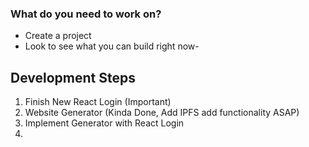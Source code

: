 ### What do you need to work on? 
- Create a project
- Look to see what you can build right now- 

## Development Steps

1. Finish New React Login (Important)
2. Website Generator (Kinda Done, Add IPFS add functionality ASAP) 
3. Implement Generator with React Login
5. 
